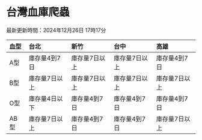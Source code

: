 # 台灣血庫爬蟲

最新更新時間：2024年12月26日 17時17分

| 血型   | 台北      | 新竹      | 台中      | 高雄      |
|:-----|:--------|:--------|:--------|:--------|
| A型   | 庫存量4到7日 | 庫存量7日以上 | 庫存量7日以上 | 庫存量4到7日 |
| B型   | 庫存量7日以上 | 庫存量7日以上 | 庫存量7日以上 | 庫存量7日以上 |
| O型   | 庫存量4日以下 | 庫存量4到7日 | 庫存量4到7日 | 庫存量4到7日 |
| AB型  | 庫存量7日以上 | 庫存量4到7日 | 庫存量4到7日 | 庫存量7日以上 |